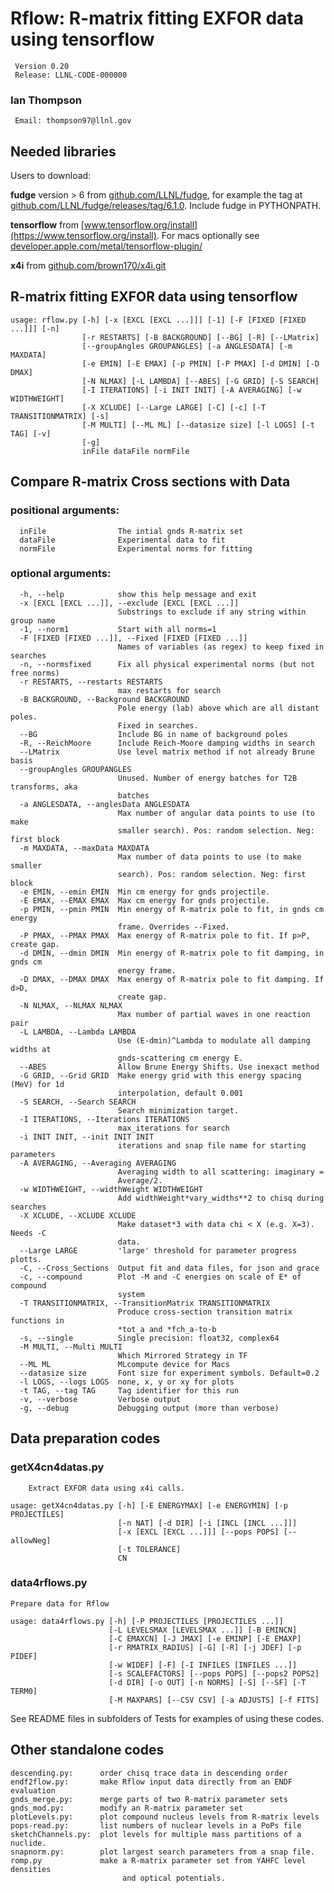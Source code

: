 # Rflow: R-matrix fitting EXFOR data using tensorflow
	 Version 0.20
	 Release: LLNL-CODE-000000
###  Ian Thompson

	 Email: thompson97@llnl.gov
	   
## Needed libraries

Users to download:

**fudge** version > 6 from [github.com/LLNL/fudge](https://github.com/LLNL/fudge),
  for example the tag at [github.com/LLNL/fudge/releases/tag/6.1.0](https://github.com/LLNL/fudge/releases/tag/6.1.0). Include fudge in PYTHONPATH.

**tensorflow** from [www.tensorflow.org/install](https://www.tensorflow.org/install).
For macs optionally see [developer.apple.com/metal/tensorflow-plugin/](https://developer.apple.com/metal/tensorflow-plugin/)

**x4i** from [github.com/brown170/x4i.git](https://github.com/brown170/x4i.git)


## R-matrix fitting EXFOR data using tensorflow
```
usage: rflow.py [-h] [-x [EXCL [EXCL ...]]] [-1] [-F [FIXED [FIXED ...]]] [-n]
                [-r RESTARTS] [-B BACKGROUND] [--BG] [-R] [--LMatrix]
                [--groupAngles GROUPANGLES] [-a ANGLESDATA] [-m MAXDATA]
                [-e EMIN] [-E EMAX] [-p PMIN] [-P PMAX] [-d DMIN] [-D DMAX]
                [-N NLMAX] [-L LAMBDA] [--ABES] [-G GRID] [-S SEARCH]
                [-I ITERATIONS] [-i INIT INIT] [-A AVERAGING] [-w WIDTHWEIGHT]
                [-X XCLUDE] [--Large LARGE] [-C] [-c] [-T TRANSITIONMATRIX] [-s]
                [-M MULTI] [--ML ML] [--datasize size] [-l LOGS] [-t TAG] [-v]
                [-g]
                inFile dataFile normFile
```
## Compare R-matrix Cross sections with Data

### positional arguments:
	  inFile                The intial gnds R-matrix set
	  dataFile              Experimental data to fit
	  normFile              Experimental norms for fitting

### optional arguments:
```
  -h, --help            show this help message and exit
  -x [EXCL [EXCL ...]], --exclude [EXCL [EXCL ...]]
                        Substrings to exclude if any string within group name
  -1, --norm1           Start with all norms=1
  -F [FIXED [FIXED ...]], --Fixed [FIXED [FIXED ...]]
                        Names of variables (as regex) to keep fixed in searches
  -n, --normsfixed      Fix all physical experimental norms (but not free norms)
  -r RESTARTS, --restarts RESTARTS
                        max restarts for search
  -B BACKGROUND, --Background BACKGROUND
                        Pole energy (lab) above which are all distant poles.
                        Fixed in searches.
  --BG                  Include BG in name of background poles
  -R, --ReichMoore      Include Reich-Moore damping widths in search
  --LMatrix             Use level matrix method if not already Brune basis
  --groupAngles GROUPANGLES
                        Unused. Number of energy batches for T2B transforms, aka
                        batches
  -a ANGLESDATA, --anglesData ANGLESDATA
                        Max number of angular data points to use (to make
                        smaller search). Pos: random selection. Neg: first block
  -m MAXDATA, --maxData MAXDATA
                        Max number of data points to use (to make smaller
                        search). Pos: random selection. Neg: first block
  -e EMIN, --emin EMIN  Min cm energy for gnds projectile.
  -E EMAX, --EMAX EMAX  Max cm energy for gnds projectile.
  -p PMIN, --pmin PMIN  Min energy of R-matrix pole to fit, in gnds cm energy
                        frame. Overrides --Fixed.
  -P PMAX, --PMAX PMAX  Max energy of R-matrix pole to fit. If p>P, create gap.
  -d DMIN, --dmin DMIN  Min energy of R-matrix pole to fit damping, in gnds cm
                        energy frame.
  -D DMAX, --DMAX DMAX  Max energy of R-matrix pole to fit damping. If d>D,
                        create gap.
  -N NLMAX, --NLMAX NLMAX
                        Max number of partial waves in one reaction pair
  -L LAMBDA, --Lambda LAMBDA
                        Use (E-dmin)^Lambda to modulate all damping widths at
                        gnds-scattering cm energy E.
  --ABES                Allow Brune Energy Shifts. Use inexact method
  -G GRID, --Grid GRID  Make energy grid with this energy spacing (MeV) for 1d
                        interpolation, default 0.001
  -S SEARCH, --Search SEARCH
                        Search minimization target.
  -I ITERATIONS, --Iterations ITERATIONS
                        max_iterations for search
  -i INIT INIT, --init INIT INIT
                        iterations and snap file name for starting parameters
  -A AVERAGING, --Averaging AVERAGING
                        Averaging width to all scattering: imaginary =
                        Average/2.
  -w WIDTHWEIGHT, --widthWeight WIDTHWEIGHT
                        Add widthWeight*vary_widths**2 to chisq during searches
  -X XCLUDE, --XCLUDE XCLUDE
                        Make dataset*3 with data chi < X (e.g. X=3). Needs -C
                        data.
  --Large LARGE         'large' threshold for parameter progress plotts.
  -C, --Cross_Sections  Output fit and data files, for json and grace
  -c, --compound        Plot -M and -C energies on scale of E* of compound
                        system
  -T TRANSITIONMATRIX, --TransitionMatrix TRANSITIONMATRIX
                        Produce cross-section transition matrix functions in
                        *tot_a and *fch_a-to-b
  -s, --single          Single precision: float32, complex64
  -M MULTI, --Multi MULTI
                        Which Mirrored Strategy in TF
  --ML ML               MLcompute device for Macs
  --datasize size       Font size for experiment symbols. Default=0.2
  -l LOGS, --logs LOGS  none, x, y or xy for plots
  -t TAG, --tag TAG     Tag identifier for this run
  -v, --verbose         Verbose output
  -g, --debug           Debugging output (more than verbose)
```

## Data preparation codes
### getX4cn4datas.py
```
	Extract EXFOR data using x4i calls.

usage: getX4cn4datas.py [-h] [-E ENERGYMAX] [-e ENERGYMIN] [-p PROJECTILES]
                        [-n NAT] [-d DIR] [-i [INCL [INCL ...]]]
                        [-x [EXCL [EXCL ...]]] [--pops POPS] [--allowNeg]
                        [-t TOLERANCE]
                        CN

```
### data4rflows.py
	Prepare data for Rflow
```	
usage: data4rflows.py [-h] [-P PROJECTILES [PROJECTILES ...]]
                      [-L LEVELSMAX [LEVELSMAX ...]] [-B EMINCN]
                      [-C EMAXCN] [-J JMAX] [-e EMINP] [-E EMAXP]
                      [-r RMATRIX_RADIUS] [-G] [-R] [-j JDEF] [-p PIDEF]
                      [-w WIDEF] [-F] [-I INFILES [INFILES ...]]
                      [-s SCALEFACTORS] [--pops POPS] [--pops2 POPS2]
                      [-d DIR] [-o OUT] [-n NORMS] [-S] [--SF] [-T TERM0]
                      [-M MAXPARS] [--CSV CSV] [-a ADJUSTS] [-f FITS]
```
See README files in subfolders of Tests for examples of using these codes.

## Other standalone codes
```
descending.py:		order chisq trace data in descending order
endf2flow.py:		make Rflow input data directly from an ENDF evaluation
gnds_merge.py: 		merge parts of two R-matrix parameter sets
gnds_mod.py:		modify an R-matrix parameter set
plotLevels.py:		plot compound nucleus levels from R-matrix levels
pops-read.py:		list numbers of nuclear levels in a PoPs file
sketchChannels.py:	plot levels for multiple mass partitions of a nuclide.
snapnorm.py:		plot largest search parameters from a snap file.
romp.py				make a R-matrix parameter set from YAHFC level densities
						 and optical potentials.
```

